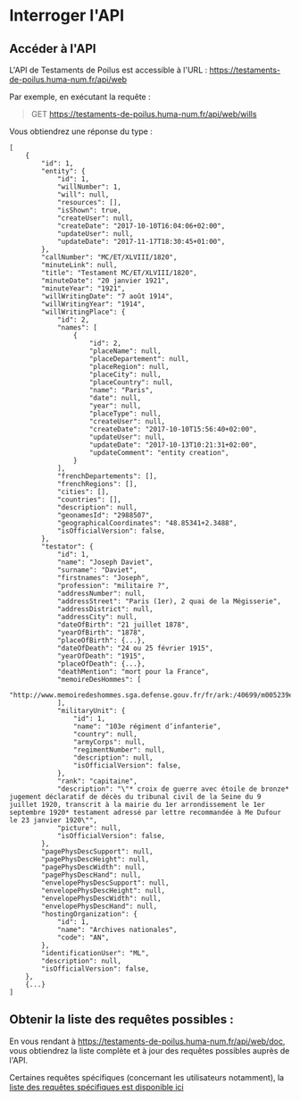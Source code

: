 # Interroger l'API

## Accéder à l'API
L'API de Testaments de Poilus est accessible à l'URL : https://testaments-de-poilus.huma-num.fr/api/web

Par exemple, en exécutant la requête :
> GET https://testaments-de-poilus.huma-num.fr/api/web/wills

Vous obtiendrez une réponse du type :

    [
        {
            "id": 1,
            "entity": {
                "id": 1,
                "willNumber": 1,
                "will": null,
                "resources": [],
                "isShown": true,
                "createUser": null,
                "createDate": "2017-10-10T16:04:06+02:00",
                "updateUser": null,
                "updateDate": "2017-11-17T18:30:45+01:00",
            },
            "callNumber": "MC/ET/XLVIII/1820",
            "minuteLink": null,
            "title": "Testament MC/ET/XLVIII/1820",
            "minuteDate": "20 janvier 1921",
            "minuteYear": "1921",
            "willWritingDate": "7 août 1914",
            "willWritingYear": "1914",
            "willWritingPlace": {
                "id": 2,
                "names": [
                    {
                        "id": 2,
                        "placeName": null,
                        "placeDepartement": null,
                        "placeRegion": null,
                        "placeCity": null,
                        "placeCountry": null,
                        "name": "Paris",
                        "date": null,
                        "year": null,
                        "placeType": null,
                        "createUser": null,
                        "createDate": "2017-10-10T15:56:40+02:00",
                        "updateUser": null,
                        "updateDate": "2017-10-13T10:21:31+02:00",
                        "updateComment": "entity creation",
                    }
                ],
                "frenchDepartements": [],
                "frenchRegions": [],
                "cities": [],
                "countries": [],
                "description": null,
                "geonamesId": "2988507",
                "geographicalCoordinates": "48.85341+2.3488",
                "isOfficialVersion": false,
            },
            "testator": {
                "id": 1,
                "name": "Joseph Daviet",
                "surname": "Daviet",
                "firstnames": "Joseph",
                "profession": "militaire ?",
                "addressNumber": null,
                "addressStreet": "Paris (1er), 2 quai de la Mégisserie",
                "addressDistrict": null,
                "addressCity": null,
                "dateOfBirth": "21 juillet 1878",
                "yearOfBirth": "1878",
                "placeOfBirth": {...},
                "dateOfDeath": "24 ou 25 février 1915",
                "yearOfDeath": "1915",
                "placeOfDeath": {...},
                "deathMention": "mort pour la France",
                "memoireDesHommes": [
                    "http://www.memoiredeshommes.sga.defense.gouv.fr/fr/ark:/40699/m005239e2584299e"
                ],
                "militaryUnit": {
                    "id": 1,
                    "name": "103e régiment d’infanterie",
                    "country": null,
                    "armyCorps": null,
                    "regimentNumber": null,
                    "description": null,
                    "isOfficialVersion": false,
                },
                "rank": "capitaine",
                "description": "\"* croix de guerre avec étoile de bronze* jugement déclaratif de décès du tribunal civil de la Seine du 9 juillet 1920, transcrit à la mairie du 1er arrondissement le 1er septembre 1920* testament adressé par lettre recommandée à Me Dufour le 23 janvier 1920\"",
                "picture": null,
                "isOfficialVersion": false,
            },
            "pagePhysDescSupport": null,
            "pagePhysDescHeight": null,
            "pagePhysDescWidth": null,
            "pagePhysDescHand": null,
            "envelopePhysDescSupport": null,
            "envelopePhysDescHeight": null,
            "envelopePhysDescWidth": null,
            "envelopePhysDescHand": null,
            "hostingOrganization": {
                "id": 1,
                "name": "Archives nationales",
                "code": "AN",
            },
            "identificationUser": "ML",
            "description": null,
            "isOfficialVersion": false,
        },
        {...}
    ]
    
## Obtenir la liste des requêtes possibles :
En vous rendant à https://testaments-de-poilus.huma-num.fr/api/web/doc, vous obtiendrez la liste complète et à jour des requêtes possibles auprès de l'API.

Certaines requêtes spécifiques (concernant les utilisateurs notamment), la [liste des requêtes spécifiques est disponible ici](apiInterrogationQueries.md)